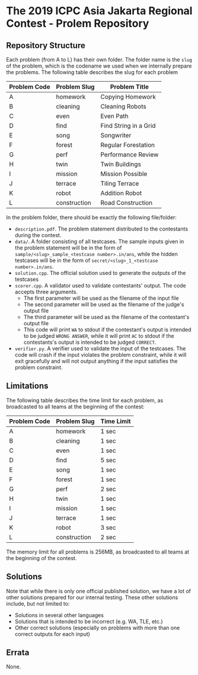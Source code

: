 # The 2019 ICPC Asia Jakarta Regional Contest - Prolem Repository

## Repository Structure

Each problem (from A to L) has their own folder. The folder name is the `slug` of the problem, which is the codename we used when we internally prepare the problems. The following table describes the slug for each problem

| Problem Code | Problem Slug | Problem Title                     |
| ------------ | ------------ | --------------------------------- |
| A            | homework     | Copying Homework                  |
| B            | cleaning     | Cleaning Robots                   |
| C            | even         | Even Path                         |
| D            | find         | Find String in a Grid             |
| E            | song         | Songwriter                        |
| F            | forest       | Regular Forestation               |
| G            | perf         | Performance Review                |
| H            | twin         | Twin Buildings                    |
| I            | mission      | Mission Possible                  |
| J            | terrace      | Tiling Terrace                    |
| K            | robot        | Addition Robot                    |
| L            | construction | Road Construction                 |

In the problem folder, there should be exactly the following file/folder:

- `description.pdf`. The problem statement distributed to the contestants during the contest.
- `data/`. A folder consisting of all testcases. The sample inputs given in the problem statement will be in the form of `sample/<slug>_sample_<testcase number>.in/ans`, while the hidden testcases will be in the form of `secret/<slug>_1_<testcase number>.in/ans`.
- `solution.cpp`. The official solution used to generate the outputs of the testcases
- `scorer.cpp`. A validator used to validate contestants' output. The code accepts three arguments.
  - The first parameter will be used as the filename of the input file
  - The second parameter will be used as the filename of the judge's output file
  - The third parameter will be used as the filename of the contestant's output file
  - This code will print `WA` to stdout if the contestant's output is intended to be judged `WRONG ANSWER`, while it will print `AC` to stdout if the contestants's output is intended to be judged `CORRECT`.
- `verifier.py`. A verifier used to validate the input of the testcases. The code will crash if the input violates the problem constraint, while it will exit gracefully and will not output anything if the input satisfies the problem constraint.

## Limitations

The following table describes the time limit for each problem, as broadcasted to all teams at the beginning of the contest:

| Problem Code | Problem Slug | Time Limit |
| ------------ | ------------ | ---------- |
| A            | homework     | 1 sec      |
| B            | cleaning     | 1 sec      |
| C            | even         | 1 sec      |
| D            | find         | 5 sec      |
| E            | song         | 1 sec      |
| F            | forest       | 1 sec      |
| G            | perf         | 2 sec      |
| H            | twin         | 1 sec      |
| I            | mission      | 1 sec      |
| J            | terrace      | 1 sec      |
| K            | robot        | 3 sec      |
| L            | construction | 2 sec      |

The memory limit for all problems is 256MB, as broadcasted to all teams at the beginning of the contest.

## Solutions

Note that while there is only one official published solution, we have a lot of other solutions prepared for our internal testing. These other solutions include, but not limited to:

- Solutions in several other languages
- Solutions that is intended to be incorrect (e.g. WA, TLE, etc.)
- Other correct solutions (especially on problems with more than one correct outputs for each input)

## Errata

None.
